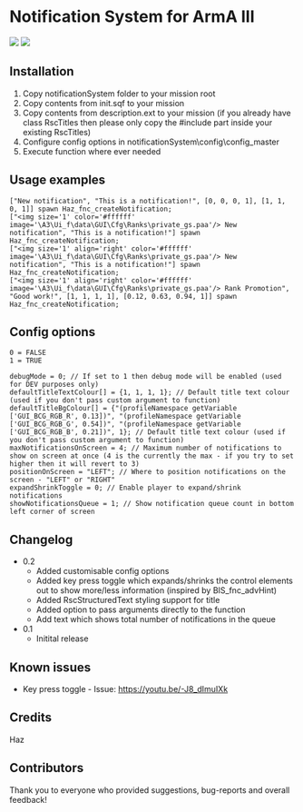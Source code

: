 # Notification System for ArmA III

![](https://i.imgur.com/noOEuVN.jpg)
![](https://i.imgur.com/7Jgnd2A.jpg)

## Installation

1) Copy notificationSystem folder to your mission root
2) Copy contents from init.sqf to your mission
3) Copy contents from description.ext to your mission (if you already have class RscTitles then please only copy the #include part inside your existing RscTitles)
4) Configure config options in notificationSystem\config\config_master
5) Execute function where ever needed

## Usage examples

```sqf
["New notification", "This is a notification!", [0, 0, 0, 1], [1, 1, 0, 1]] spawn Haz_fnc_createNotification;
["<img size='1' color='#ffffff' image='\A3\Ui_f\data\GUI\Cfg\Ranks\private_gs.paa'/> New notification", "This is a notification!"] spawn Haz_fnc_createNotification;
["<img size='1' align='right' color='#ffffff' image='\A3\Ui_f\data\GUI\Cfg\Ranks\private_gs.paa'/> New notification", "This is a notification!"] spawn Haz_fnc_createNotification;
["<img size='1' align='right' color='#ffffff' image='\A3\Ui_f\data\GUI\Cfg\Ranks\private_gs.paa'/> Rank Promotion", "Good work!", [1, 1, 1, 1], [0.12, 0.63, 0.94, 1]] spawn Haz_fnc_createNotification;
```

## Config options

```
0 = FALSE
1 = TRUE
```

```
debugMode = 0; // If set to 1 then debug mode will be enabled (used for DEV purposes only)
defaultTitleTextColour[] = {1, 1, 1, 1}; // Default title text colour (used if you don't pass custom argument to function)
defaultTitleBgColour[] = {"(profileNamespace getVariable ['GUI_BCG_RGB_R', 0.13])", "(profileNamespace getVariable ['GUI_BCG_RGB_G', 0.54])", "(profileNamespace getVariable ['GUI_BCG_RGB_B', 0.21])", 1}; // Default title text colour (used if you don't pass custom argument to function)
maxNotificationsOnScreen = 4; // Maximum number of notifications to show on screen at once (4 is the currently the max - if you try to set higher then it will revert to 3)
positionOnScreen = "LEFT"; // Where to position notifications on the screen - "LEFT" or "RIGHT"
expandShrinkToggle = 0; // Enable player to expand/shrink notifications
showNotificationsQueue = 1; // Show notification queue count in bottom left corner of screen
```

## Changelog

* 0.2
	* Added customisable config options
	* Added key press toggle which expands/shrinks the control elements out to show more/less information (inspired by BIS_fnc_advHint)
	* Added RscStructuredText styling support for title
	* Added option to pass arguments directly to the function
	* Add text which shows total number of notifications in the queue
* 0.1
	* Initital release

## Known issues

* Key press toggle - Issue: https://youtu.be/-J8_dImuIXk

## Credits

Haz

## Contributors

Thank you to everyone who provided suggestions, bug-reports and overall feedback!
